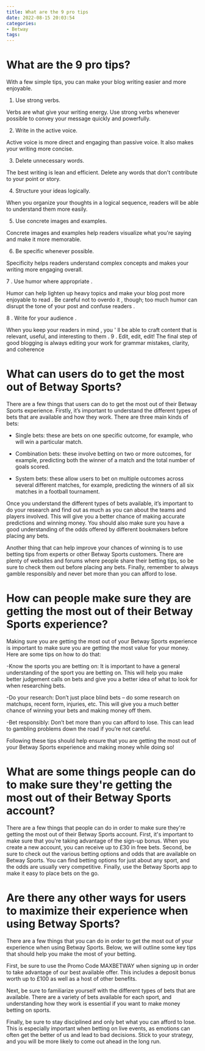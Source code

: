 ```yaml
---
title: What are the 9 pro tips
date: 2022-08-15 20:03:54
categories:
- Betway
tags:
---
```



#  What are the 9 pro tips?

With a few simple tips, you can make your blog writing easier and more enjoyable.

1. Use strong verbs.

Verbs are what give your writing energy. Use strong verbs whenever possible to convey your message quickly and powerfully.

2. Write in the active voice.

Active voice is more direct and engaging than passive voice. It also makes your writing more concise.

3. Delete unnecessary words.

The best writing is lean and efficient. Delete any words that don't contribute to your point or story.

4. Structure your ideas logically.

When you organize your thoughts in a logical sequence, readers will be able to understand them more easily.

5. Use concrete images and examples.

Concrete images and examples help readers visualize what you're saying and make it more memorable.

6. Be specific whenever possible.

Specificity helps readers understand complex concepts and makes your writing more engaging overall.


7 . Use humor where appropriate . 

 Humor can help lighten up heavy topics and make your blog post more enjoyable to read .  Be careful not to overdo it , though; too much humor can disrupt the tone of your post and confuse readers . 

 8 . Write for your audience . 

 When you keep your readers in mind , you ' ll be able to craft content that is relevant, useful, and interesting to them . 9 . Edit, edit, edit! The final step of good blogging is always editing your work for grammar mistakes, clarity, and coherence

#  What can users do to get the most out of Betway Sports?

There are a few things that users can do to get the most out of their Betway Sports experience. Firstly, it’s important to understand the different types of bets that are available and how they work. There are three main kinds of bets:

- Single bets: these are bets on one specific outcome, for example, who will win a particular match.

- Combination bets: these involve betting on two or more outcomes, for example, predicting both the winner of a match and the total number of goals scored.

- System bets: these allow users to bet on multiple outcomes across several different matches, for example, predicting the winners of all six matches in a football tournament.

Once you understand the different types of bets available, it’s important to do your research and find out as much as you can about the teams and players involved. This will give you a better chance of making accurate predictions and winning money. You should also make sure you have a good understanding of the odds offered by different bookmakers before placing any bets.

Another thing that can help improve your chances of winning is to use betting tips from experts or other Betway Sports customers. There are plenty of websites and forums where people share their betting tips, so be sure to check them out before placing any bets. Finally, remember to always gamble responsibly and never bet more than you can afford to lose.

#  How can people make sure they are getting the most out of their Betway Sports experience?

Making sure you are getting the most out of your Betway Sports experience is important to make sure you are getting the most value for your money. Here are some tips on how to do that:

-Know the sports you are betting on: It is important to have a general understanding of the sport you are betting on. This will help you make better judgement calls on bets and give you a better idea of what to look for when researching bets.

-Do your research: Don’t just place blind bets – do some research on matchups, recent form, injuries, etc. This will give you a much better chance of winning your bets and making money off them.

-Bet responsibly: Don’t bet more than you can afford to lose. This can lead to gambling problems down the road if you’re not careful.

Following these tips should help ensure that you are getting the most out of your Betway Sports experience and making money while doing so!

#  What are some things people can do to make sure they're getting the most out of their Betway Sports account?

There are a few things that people can do in order to make sure they're getting the most out of their Betway Sports account. First, it's important to make sure that you're taking advantage of the sign-up bonus. When you create a new account, you can receive up to £30 in free bets. Second, be sure to check out the various betting options and odds that are available on Betway Sports. You can find betting options for just about any sport, and the odds are usually very competitive. Finally, use the Betway Sports app to make it easy to place bets on the go.

#  Are there any other ways for users to maximize their experience when using Betway Sports?

There are a few things that you can do in order to get the most out of your experience when using Betway Sports. Below, we will outline some key tips that should help you make the most of your betting.

First, be sure to use the Promo Code MAXBETWAY when signing up in order to take advantage of our best available offer. This includes a deposit bonus worth up to £100 as well as a host of other benefits.

Next, be sure to familiarize yourself with the different types of bets that are available. There are a variety of bets available for each sport, and understanding how they work is essential if you want to make money betting on sports.

Finally, be sure to stay disciplined and only bet what you can afford to lose. This is especially important when betting on live events, as emotions can often get the better of us and lead to bad decisions. Stick to your strategy, and you will be more likely to come out ahead in the long run.